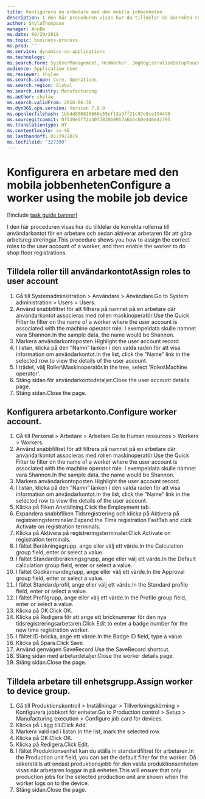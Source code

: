 ```yaml
---
title: Konfigurera en arbetare med den mobila jobbenheten
description: I den här proceduren visas hur du tilldelar de korrekta rollerna till användarkontot för en arbetare och sedan aktiverar arbetaren för att göra arbetsregistreringar.
author: ShylaThompson
manager: AnnBe
ms.date: 08/29/2018
ms.topic: business-process
ms.prod: ''
ms.service: dynamics-ax-applications
ms.technology: ''
ms.search.form: SysUserManagement, HcmWorker, JmgRegistrationSetupTouch, JmgRegistrationSetupAssignUsers
audience: Application User
ms.reviewer: shylaw
ms.search.scope: Core, Operations
ms.search.region: Global
ms.search.industry: Manufacturing
ms.author: shylaw
ms.search.validFrom: 2016-06-30
ms.dyn365.ops.version: Version 7.0.0
ms.openlocfilehash: 1bb4d806810660e55ef13a9ff21c07e0ce194496
ms.sourcegitcommit: 0f530e5f72a40f383868957a6b5cb0e446e4c795
ms.translationtype: HT
ms.contentlocale: sv-SE
ms.lasthandoff: 01/29/2019
ms.locfileid: "327399"
---
```

# <a name="configure-a-worker-using-the-mobile-job-device"></a><span data-ttu-id="457fe-103">Konfigurera en arbetare med den mobila jobbenheten</span><span class="sxs-lookup"><span data-stu-id="457fe-103">Configure a worker using the mobile job device</span></span>

[!include [task guide banner](../../includes/task-guide-banner.md)]

<span data-ttu-id="457fe-104">I den här proceduren visas hur du tilldelar de korrekta rollerna till användarkontot för en arbetare och sedan aktiverar arbetaren för att göra arbetsregistreringar.</span><span class="sxs-lookup"><span data-stu-id="457fe-104">This procedure shows you how to assign the correct roles to the user account of a worker, and then enable the worker to do shop floor registrations.</span></span>


## <a name="assign-roles-to-user-account"></a><span data-ttu-id="457fe-105">Tilldela roller till användarkontot</span><span class="sxs-lookup"><span data-stu-id="457fe-105">Assign roles to user account</span></span>
1. <span data-ttu-id="457fe-106">Gå till Systemadministration > Användare > Användare.</span><span class="sxs-lookup"><span data-stu-id="457fe-106">Go to System administration > Users > Users.</span></span>
2. <span data-ttu-id="457fe-107">Använd snabbfiltret för att filtrera på namnet på en arbetare där användarkontot associeras med rollen maskinoperatör.</span><span class="sxs-lookup"><span data-stu-id="457fe-107">Use the Quick Filter to filter on the name of a worker where the user account is associated with the machine operator role.</span></span> <span data-ttu-id="457fe-108">I exempeldata skulle namnet vara Shannon.</span><span class="sxs-lookup"><span data-stu-id="457fe-108">In the sample data, the name would be Shannon.</span></span>
3. <span data-ttu-id="457fe-109">Markera användarkontoposten.</span><span class="sxs-lookup"><span data-stu-id="457fe-109">Highlight the user account record.</span></span>
4. <span data-ttu-id="457fe-110">I listan, klicka på den ”Namn” länken i den valda raden för att visa information om användarkontot.</span><span class="sxs-lookup"><span data-stu-id="457fe-110">In the list, click the "Name" link in the selected row to view the details of the user account.</span></span>
5. <span data-ttu-id="457fe-111">I trädet, välj Roller\Maskinoperatör.</span><span class="sxs-lookup"><span data-stu-id="457fe-111">In the tree, select 'Roles\Machine operator'.</span></span>
6. <span data-ttu-id="457fe-112">Stäng sidan för användarkontodetaljer.</span><span class="sxs-lookup"><span data-stu-id="457fe-112">Close the user account details page.</span></span>
7. <span data-ttu-id="457fe-113">Stäng sidan.</span><span class="sxs-lookup"><span data-stu-id="457fe-113">Close the page.</span></span>

## <a name="configure-worker-account"></a><span data-ttu-id="457fe-114">Konfigurera arbetarkonto.</span><span class="sxs-lookup"><span data-stu-id="457fe-114">Configure worker account.</span></span>
1. <span data-ttu-id="457fe-115">Gå till Personal > Arbetare > Arbetare.</span><span class="sxs-lookup"><span data-stu-id="457fe-115">Go to Human resources > Workers > Workers.</span></span>
2. <span data-ttu-id="457fe-116">Använd snabbfiltret för att filtrera på namnet på en arbetare där användarkontot associeras med rollen maskinoperatör.</span><span class="sxs-lookup"><span data-stu-id="457fe-116">Use the Quick Filter to filter on the name of a worker where the user account is associated with the machine operator role.</span></span> <span data-ttu-id="457fe-117">I exempeldata skulle namnet vara Shannon.</span><span class="sxs-lookup"><span data-stu-id="457fe-117">In the sample data, the name would be Shannon.</span></span>
3. <span data-ttu-id="457fe-118">Markera användarkontoposten.</span><span class="sxs-lookup"><span data-stu-id="457fe-118">Highlight the user account record.</span></span>
4. <span data-ttu-id="457fe-119">I listan, klicka på den ”Namn” länken i den valda raden för att visa information om användarkontot.</span><span class="sxs-lookup"><span data-stu-id="457fe-119">In the list, click the "Name" link in the selected row to view the details of the user account.</span></span>
5. <span data-ttu-id="457fe-120">Klicka på fliken Anställning.</span><span class="sxs-lookup"><span data-stu-id="457fe-120">Click the Employment tab.</span></span>
6. <span data-ttu-id="457fe-121">Expandera snabbfliken Tidsregistrering och klicka på Aktivera på registreringsterminaler.</span><span class="sxs-lookup"><span data-stu-id="457fe-121">Expand the Time registration FastTab and click Activate on registration terminals.</span></span>
7. <span data-ttu-id="457fe-122">Klicka på Aktivera på registreringsterminaler.</span><span class="sxs-lookup"><span data-stu-id="457fe-122">Click Activate on registration terminals.</span></span>
8. <span data-ttu-id="457fe-123">I fältet Beräkningsgrupp, ange eller välj ett värde.</span><span class="sxs-lookup"><span data-stu-id="457fe-123">In the Calculation group field, enter or select a value.</span></span>
9. <span data-ttu-id="457fe-124">I fältet Standardberäkningsgrupp, ange eller välj ett värde.</span><span class="sxs-lookup"><span data-stu-id="457fe-124">In the Default calculation group field, enter or select a value.</span></span>
10. <span data-ttu-id="457fe-125">I fältet Godkännandegrupp, ange eller välj ett värde.</span><span class="sxs-lookup"><span data-stu-id="457fe-125">In the Approval group field, enter or select a value.</span></span>
11. <span data-ttu-id="457fe-126">I fältet Standardprofil, ange eller välj ett värde.</span><span class="sxs-lookup"><span data-stu-id="457fe-126">In the Standard profile field, enter or select a value.</span></span>
12. <span data-ttu-id="457fe-127">I fältet Profilgrupp, ange eller välj ett värde.</span><span class="sxs-lookup"><span data-stu-id="457fe-127">In the Profile group field, enter or select a value.</span></span>
13. <span data-ttu-id="457fe-128">Klicka på OK.</span><span class="sxs-lookup"><span data-stu-id="457fe-128">Click OK.</span></span>
14. <span data-ttu-id="457fe-129">Klicka på Redigera för att ange ett bricknummer för den nya tidsregistreringsarbetaren.</span><span class="sxs-lookup"><span data-stu-id="457fe-129">Click Edit to enter a badge number for the new time registration worker.</span></span>
15. <span data-ttu-id="457fe-130">I fältet ID-bricka, ange ett värde.</span><span class="sxs-lookup"><span data-stu-id="457fe-130">In the Badge ID field, type a value.</span></span>
16. <span data-ttu-id="457fe-131">Klicka på Spara.</span><span class="sxs-lookup"><span data-stu-id="457fe-131">Click Save.</span></span>
17. <span data-ttu-id="457fe-132">Använd genvägen SaveRecord.</span><span class="sxs-lookup"><span data-stu-id="457fe-132">Use the SaveRecord shortcut.</span></span>
18. <span data-ttu-id="457fe-133">Stäng sidan med arbetardetaljer.</span><span class="sxs-lookup"><span data-stu-id="457fe-133">Close the worker details page.</span></span>
19. <span data-ttu-id="457fe-134">Stäng sidan.</span><span class="sxs-lookup"><span data-stu-id="457fe-134">Close the page.</span></span>

## <a name="assign-worker-to-device-group"></a><span data-ttu-id="457fe-135">Tilldela arbetare till enhetsgrupp.</span><span class="sxs-lookup"><span data-stu-id="457fe-135">Assign worker to device group.</span></span>
1. <span data-ttu-id="457fe-136">Gå till Produktionskontroll > Inställningar > Tillverkningskörning > Konfigurera jobbkort för enheter.</span><span class="sxs-lookup"><span data-stu-id="457fe-136">Go to Production control > Setup > Manufacturing execution > Configure job card for devices.</span></span>
2. <span data-ttu-id="457fe-137">Klicka på Lägg till.</span><span class="sxs-lookup"><span data-stu-id="457fe-137">Click Add.</span></span>
3. <span data-ttu-id="457fe-138">Markera vald rad i listan.</span><span class="sxs-lookup"><span data-stu-id="457fe-138">In the list, mark the selected row.</span></span>
4. <span data-ttu-id="457fe-139">Klicka på OK.</span><span class="sxs-lookup"><span data-stu-id="457fe-139">Click OK.</span></span>
5. <span data-ttu-id="457fe-140">Klicka på Redigera.</span><span class="sxs-lookup"><span data-stu-id="457fe-140">Click Edit.</span></span>
6. <span data-ttu-id="457fe-141">I fältet Produktionsenhet kan du ställa in standardfiltret för arbetaren.</span><span class="sxs-lookup"><span data-stu-id="457fe-141">In the Production unit field, you can set the default filter for the worker.</span></span> <span data-ttu-id="457fe-142">Då säkerställs att endast produktionsjobb för den valda produktionsenheten visas när arbetaren loggar in på enheten.</span><span class="sxs-lookup"><span data-stu-id="457fe-142">This will ensure that only production jobs for the selected production unit are shown when the worker logs on to the device.</span></span>
7. <span data-ttu-id="457fe-143">Stäng sidan.</span><span class="sxs-lookup"><span data-stu-id="457fe-143">Close the page.</span></span>

